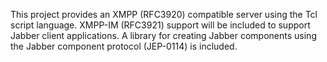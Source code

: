 This project provides an XMPP (RFC3920) compatible server using the Tcl script language. XMPP-IM (RFC3921) support will be included to support Jabber client applications. A library for creating Jabber components using the Jabber component protocol (JEP-0114) is included.
